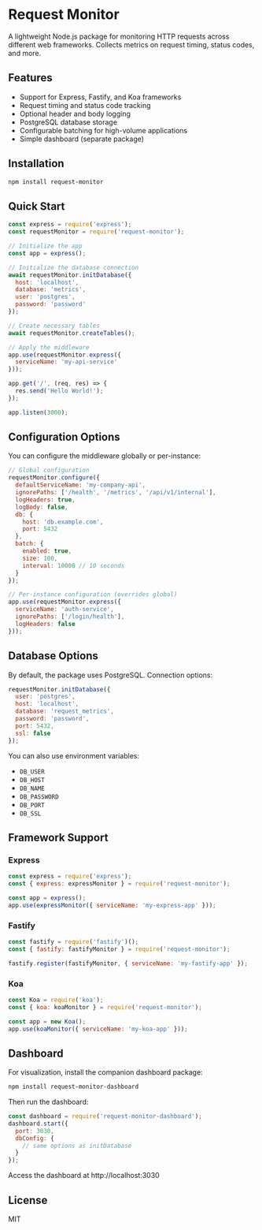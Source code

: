 # Request Monitor

A lightweight Node.js package for monitoring HTTP requests across different web frameworks. Collects metrics on request timing, status codes, and more.

## Features

- Support for Express, Fastify, and Koa frameworks
- Request timing and status code tracking
- Optional header and body logging
- PostgreSQL database storage
- Configurable batching for high-volume applications
- Simple dashboard (separate package)

## Installation

```bash
npm install request-monitor
```

## Quick Start

```javascript
const express = require('express');
const requestMonitor = require('request-monitor');

// Initialize the app
const app = express();

// Initialize the database connection
await requestMonitor.initDatabase({
  host: 'localhost',
  database: 'metrics',
  user: 'postgres',
  password: 'password'
});

// Create necessary tables
await requestMonitor.createTables();

// Apply the middleware
app.use(requestMonitor.express({
  serviceName: 'my-api-service'
}));

app.get('/', (req, res) => {
  res.send('Hello World!');
});

app.listen(3000);
```

## Configuration Options

You can configure the middleware globally or per-instance:

```javascript
// Global configuration
requestMonitor.configure({
  defaultServiceName: 'my-company-api',
  ignorePaths: ['/health', '/metrics', '/api/v1/internal'],
  logHeaders: true,
  logBody: false,
  db: {
    host: 'db.example.com',
    port: 5432
  },
  batch: {
    enabled: true,
    size: 100,
    interval: 10000 // 10 seconds
  }
});

// Per-instance configuration (overrides global)
app.use(requestMonitor.express({
  serviceName: 'auth-service',
  ignorePaths: ['/login/health'],
  logHeaders: false
}));
```

## Database Options

By default, the package uses PostgreSQL. Connection options:

```javascript
requestMonitor.initDatabase({
  user: 'postgres',
  host: 'localhost',
  database: 'request_metrics',
  password: 'password',
  port: 5432,
  ssl: false
});
```

You can also use environment variables:
- `DB_USER`
- `DB_HOST`
- `DB_NAME`
- `DB_PASSWORD`
- `DB_PORT`
- `DB_SSL`

## Framework Support

### Express

```javascript
const express = require('express');
const { express: expressMonitor } = require('request-monitor');

const app = express();
app.use(expressMonitor({ serviceName: 'my-express-app' }));
```

### Fastify

```javascript
const fastify = require('fastify')();
const { fastify: fastifyMonitor } = require('request-monitor');

fastify.register(fastifyMonitor, { serviceName: 'my-fastify-app' });
```

### Koa

```javascript
const Koa = require('koa');
const { koa: koaMonitor } = require('request-monitor');

const app = new Koa();
app.use(koaMonitor({ serviceName: 'my-koa-app' }));
```

## Dashboard

For visualization, install the companion dashboard package:

```bash
npm install request-monitor-dashboard
```

Then run the dashboard:

```javascript
const dashboard = require('request-monitor-dashboard');
dashboard.start({
  port: 3030,
  dbConfig: {
    // same options as initDatabase
  }
});
```

Access the dashboard at http://localhost:3030

## License

MIT